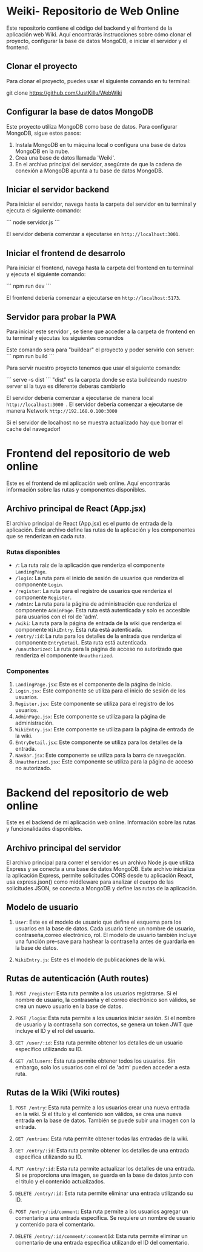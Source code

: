 # Weiki- Repositorio de Web Online

Este repositorio contiene el código del backend y el frontend de la aplicación web Wiki. Aquí encontrarás instrucciones sobre cómo clonar el proyecto, configurar la base de datos MongoDB, e iniciar el servidor y el frontend.


## Clonar el proyecto

Para clonar el proyecto, puedes usar el siguiente comando en tu terminal:

git clone https://github.com/JustKillu/WebWiki

## Configurar la base de datos MongoDB

Este proyecto utiliza MongoDB como base de datos. Para configurar MongoDB, sigue estos pasos:

1. Instala MongoDB en tu máquina local o configura una base de datos MongoDB en la nube.
2. Crea una base de datos llamada 'Weiki'.
3. En el archivo principal del servidor, asegúrate de que la cadena de conexión a MongoDB apunta a tu base de datos MongoDB.

## Iniciar el servidor backend

Para iniciar el servidor, navega hasta la carpeta del servidor en tu terminal y ejecuta el siguiente comando:

\`\`\`
node servidor.js
\`\`\`

El servidor debería comenzar a ejecutarse en `http://localhost:3001`.

## Iniciar el frontend de desarrolo

Para iniciar el frontend, navega hasta la carpeta del frontend en tu terminal y ejecuta el siguiente comando:

\`\`\`
npm run dev
\`\`\`

El frontend debería comenzar a ejecutarse en `http://localhost:5173`.

## Servidor para probar la PWA

Para iniciar este servidor , se tiene que acceder a la carpeta de frontend en tu terminal y ejecutas los siguientes comandos

Este comando sera para "buildear" el proyecto y poder servirlo con server:
\`\`\`
npm run build
\`\`\`


Para servir nuestro proyecto tenemos que usar el siguiente comando:

\`\`\`
serve -s dist
\`\`\`
"dist" es la carpeta donde se esta buildeando nuestro server si la tuya es diferente deberas cambiarlo

El servidor debería comenzar a ejecutarse de manera local  `http://localhost:3000 `.
El servidor debería comenzar a ejecutarse de manera Network  `http://192.168.0.100:3000`

Si el servidor de localhost no se muestra actualizado hay que borrar el cache del navegador! 

# Frontend del repositorio de web online

Este es el frontend de mi aplicación web online. Aquí encontrarás información sobre las rutas y componentes disponibles.

## Archivo principal de React (App.jsx)

El archivo principal de React (App.jsx) es el punto de entrada de la aplicación. Este archivo define las rutas de la aplicación y los componentes que se renderizan en cada ruta.

### Rutas disponibles

- `/`: La ruta raíz de la aplicación que renderiza el componente `LandingPage`.
- `/login`: La ruta para el inicio de sesión de usuarios que renderiza el componente `Login`.
- `/register`: La ruta para el registro de usuarios que renderiza el componente `Register`.
- `/admin`: La ruta para la página de administración que renderiza el componente `AdminPage`. Esta ruta está autenticada y solo es accesible para usuarios con el rol de 'adm'.
- `/wiki`: La ruta para la página de entrada de la wiki que renderiza el componente `WikiEntry`. Esta ruta está autenticada.
- `/entry/:id`: La ruta para los detalles de la entrada que renderiza el componente `EntryDetail`. Esta ruta está autenticada.
- `/unauthorized`: La ruta para la página de acceso no autorizado que renderiza el componente `Unauthorized`.

### Componentes

1. `LandingPage.jsx`: Este es el componente de la página de inicio.
2. `Login.jsx`: Este componente se utiliza para el inicio de sesión de los usuarios.
3. `Register.jsx`: Este componente se utiliza para el registro de los usuarios.
4. `AdminPage.jsx`: Este componente se utiliza para la página de administración.
5. `WikiEntry.jsx`: Este componente se utiliza para la página de entrada de la wiki.
6. `EntryDetail.jsx`: Este componente se utiliza para los detalles de la entrada.
7. `NavBar.jsx`: Este componente se utiliza para la barra de navegación.
8. `Unauthorized.jsx`: Este componente se utiliza para la página de acceso no autorizado.


# Backend del repositorio de web online

Este es el backend de mi aplicación web online. Información sobre las rutas y funcionalidades disponibles.

## Archivo principal del servidor

El archivo principal para correr el servidor es un archivo Node.js que utiliza Express y se conecta a una base de datos MongoDB. Este archivo inicializa la aplicación Express, permite solicitudes CORS desde tu aplicación React, usa express.json() como middleware para analizar el cuerpo de las solicitudes JSON, se conecta a MongoDB y define las rutas de la aplicación.

## Modelo de usuario

1. `User`: Este es el modelo de usuario que define el esquema para los usuarios en la base de datos. Cada usuario tiene un nombre de usuario, contraseña,correo electrónico, rol. El modelo de usuario también incluye una función pre-save para hashear la contraseña antes de guardarla en la base de datos.

2. `WikiEntry.js`: Este es el modelo de publicaciones de la wiki.


## Rutas de autenticación (Auth routes)

1. `POST /register`: Esta ruta permite a los usuarios registrarse. Si el nombre de usuario, la contraseña y el correo electrónico son válidos, se crea un nuevo usuario en la base de datos.

2. `POST /login`: Esta ruta permite a los usuarios iniciar sesión. Si el nombre de usuario y la contraseña son correctos, se genera un token JWT que incluye el ID y el rol del usuario.

3. `GET /user/:id`: Esta ruta permite obtener los detalles de un usuario específico utilizando su ID.

4. `GET /allusers`: Esta ruta permite obtener todos los usuarios. Sin embargo, solo los usuarios con el rol de 'adm' pueden acceder a esta ruta.

## Rutas de la Wiki (Wiki routes)

1. `POST /entry`: Esta ruta permite a los usuarios crear una nueva entrada en la wiki. Si el título y el contenido son válidos, se crea una nueva entrada en la base de datos. También se puede subir una imagen con la entrada.

2. `GET /entries`: Esta ruta permite obtener todas las entradas de la wiki.

3. `GET /entry/:id`: Esta ruta permite obtener los detalles de una entrada específica utilizando su ID.

4. `PUT /entry/:id`: Esta ruta permite actualizar los detalles de una entrada. Si se proporciona una imagen, se guarda en la base de datos junto con el título y el contenido actualizados.

5. `DELETE /entry/:id`: Esta ruta permite eliminar una entrada utilizando su ID.

6. `POST /entry/:id/comment`: Esta ruta permite a los usuarios agregar un comentario a una entrada específica. Se requiere un nombre de usuario y contenido para el comentario.

7. `DELETE /entry/:id/comment/:commentId`: Esta ruta permite eliminar un comentario de una entrada específica utilizando el ID del comentario.

